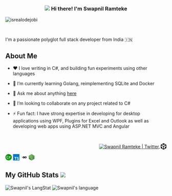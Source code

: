 <!-- Heading -->
<h3 align="center"><img src = "https://raw.githubusercontent.com/MartinHeinz/MartinHeinz/master/wave.gif" width = 30px> Hi there! I'm Swapnil Ramteke</h3>

<!-- Profile Views -->

<p align="left"> 
  <img src="https://komarev.com/ghpvc/?username=swpknl&label=Profile%20views&color=0e75b6&style=flat" alt="isrealodejobi" />
</p>


<br />

I'm a passionate polyglot full stack developer from India 🇮🇳

##  About Me

- ❤️ I love writing in C#, and building fun experiments using other languages

- 🌱 I’m currently learning Golang, reimplementing SQLite and Docker

- 💬 Ask me about anything [here](https://github.com/swpknl/swpknl/issues)

- 👯 I’m looking to collaborate on any project related to C#

- ⚡ Fun fact: I have strong expertise in developing for desktop applications using WPF, Plugins for Excel and Outlook as well as developing web apps using ASP.NET MVC and Angular
<br />
<div>
  <p align="right">
<a href="https://twitter.com/swpknl">
  <img align="center" alt="Swapnil Ramteke | Twitter" width="21px" src="https://raw.githubusercontent.com/anuraghazra/anuraghazra/master/assets/twitter.svg" />
</a>
<a href="https://swpknl.com">
  <img align="center" alt="Swapnil Ramteke" width="20px" src="https://raw.githubusercontent.com/anuraghazra/anuraghazra/master/assets/codesandbox.svg" />
</a>
</p>
  <p align="left">
    <img height="20" alt="csharp" src="https://raw.githubusercontent.com/github/explore/80688e429a7d4ef2fca1e82350fe8e3517d3494d/topics/csharp/csharp.png">
    <img height="20" alt="typescript" src="https://raw.githubusercontent.com/github/explore/80688e429a7d4ef2fca1e82350fe8e3517d3494d/topics/typescript/typescript.png">  
<img height="20" alt="go" src="https://raw.githubusercontent.com/github/explore/80688e429a7d4ef2fca1e82350fe8e3517d3494d/topics/go/go.png">
<img height="20" alt="nodejs" src="https://raw.githubusercontent.com/github/explore/80688e429a7d4ef2fca1e82350fe8e3517d3494d/topics/nodejs/nodejs.png">
  </p>
</div>


##  My GitHub Stats <img src = "https://i.pinimg.com/originals/65/c4/f4/65c4f452571be1261e9c623f7da488ac.gif" width = 35px> 
 
 <div>
   <img align="center" src="https://github-readme-streak-stats.herokuapp.com/?user=swpknl" alt="Swapnil's LangStat" />
  <img align="center" src="https://github-readme-stats.vercel.app/api/top-langs?username=swpknl&langs_count=10&show_icons=true&locale=en&layout=compact&theme=light" alt="Swapnil's language" />
</div>


<br />

<!--
**swpknl/swpknl** is a ✨ _special_ ✨ repository because its `README.md` (this file) appears on your GitHub profile.

Here are some ideas to get you started:

- 🔭 I’m currently working on ...
- 🌱 I’m currently learning ...
- 👯 I’m looking to collaborate on ...
- 🤔 I’m looking for help with ...
- 💬 Ask me about ...
- 📫 How to reach me: ...
- 😄 Pronouns: ...
- ⚡ Fun fact: ...
-->
